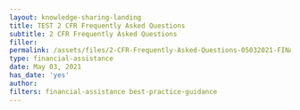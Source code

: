```yaml
---
layout: knowledge-sharing-landing
title: TEST 2 CFR Frequently Asked Questions
subtitle: 2 CFR Frequently Asked Questions
filler: 
permalink: /assets/files/2-CFR-Frequently-Asked-Questions-05032021-FINAL.pdf
type: financial-assistance 
date: May 03, 2021
has_date: 'yes'
author:  
filters: financial-assistance best-practice-guidance
---
```



